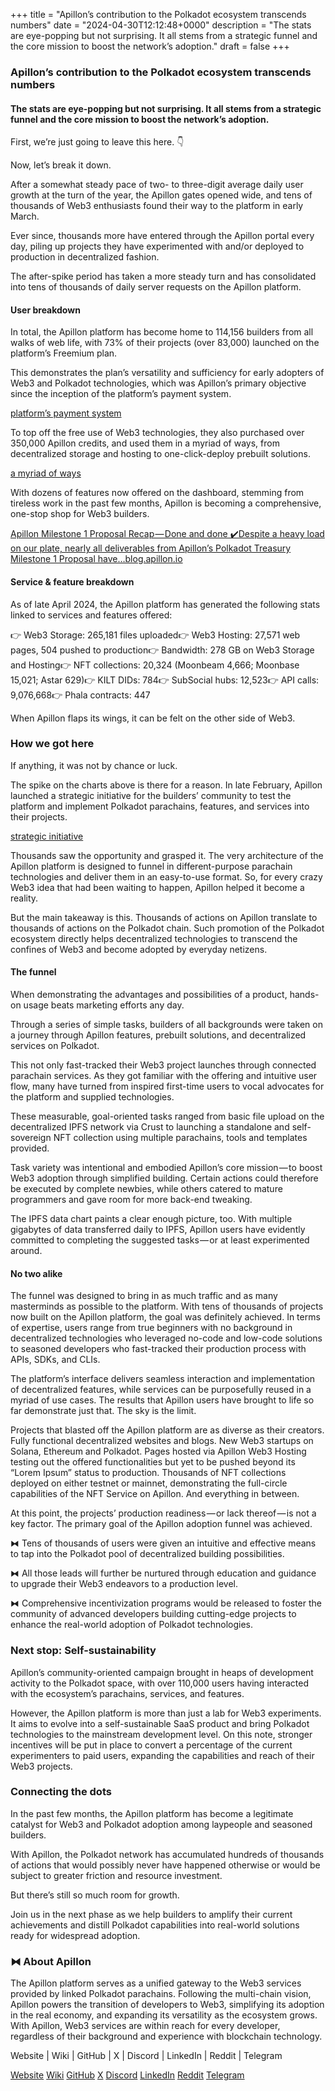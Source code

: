 +++
title = "Apillon’s contribution to the Polkadot ecosystem transcends numbers"
date = "2024-04-30T12:12:48+0000"
description = "The stats are eye-popping but not surprising. It all stems from a strategic funnel and the core mission to boost the network’s adoption."
draft = false
+++

### Apillon’s contribution to the Polkadot ecosystem transcends numbers


#### The stats are eye-popping but not surprising. It all stems from a strategic funnel and the core mission to boost the network’s adoption.


First, we’re just going to leave this here. 👇


Now, let’s break it down.


After a somewhat steady pace of two- to three-digit average daily user growth at the turn of the year, the Apillon gates opened wide, and tens of thousands of Web3 enthusiasts found their way to the platform in early March.


Ever since, thousands more have entered through the Apillon portal every day, piling up projects they have experimented with and/or deployed to production in decentralized fashion.


The after-spike period has taken a more steady turn and has consolidated into tens of thousands of daily server requests on the Apillon platform.


#### User breakdown


In total, the Apillon platform has become home to 114,156 builders from all walks of web life, with 73% of their projects (over 83,000) launched on the platform’s Freemium plan.


This demonstrates the plan’s versatility and sufficiency for early adopters of Web3 and Polkadot technologies, which was Apillon’s primary objective since the inception of the platform’s payment system.

[platform’s payment system](https://medium.com/apillon/by-introducing-the-payment-system-apillon-becomes-a-complete-web3-saas-platform-1bbe4c2ad42e)

To top off the free use of Web3 technologies, they also purchased over 350,000 Apillon credits, and used them in a myriad of ways, from decentralized storage and hosting to one-click-deploy prebuilt solutions.

[a myriad of ways](https://k2k4r8o2w8xptt3pil9nig52z1pg919y8d3om9r9o9oendlcqp2e06on.ipns.nectarnode.io/?token=eyJhbGciOiJIUzI1NiIsInR5cCI6IkpXVCJ9.eyJjaWQiOiJrMms0cjhvMnc4eHB0dDNwaWw5bmlnNTJ6MXBnOTE5eThkM29tOXI5bzlvZW5kbGNxcDJlMDZvbiIsInByb2plY3RfdXVpZCI6IjI4N2JkZmM3LTUwMzgtNDAzNi1iMzgzLWFjMzk5ZjBkZTdiMSIsImlhdCI6MTcwMTMzNTQ2Nywic3ViIjoiSVBGUy10b2tlbiJ9.4WB9jzcNS2aBrqOvCfhGYyvt2tClm09N_3YLLSRqO50)

With dozens of features now offered on the dashboard, stemming from tireless work in the past few months, Apillon is becoming a comprehensive, one-stop shop for Web3 builders.

[Apillon Milestone 1 Proposal Recap — Done and done ✔️Despite a heavy load on our plate, nearly all deliverables from Apillon’s Polkadot Treasury Milestone 1 Proposal have…blog.apillon.io](https://blog.apillon.io/apillon-milestone-1-proposal-recap-done-and-done-%EF%B8%8F-afe9ac238ac4)

#### Service & feature breakdown


As of late April 2024, the Apillon platform has generated the following stats linked to services and features offered:


👉 Web3 Storage: 265,181 files uploaded👉 Web3 Hosting: 27,571 web pages, 504 pushed to production👉 Bandwidth: 278 GB on Web3 Storage and Hosting👉 NFT collections: 20,324 (Moonbeam 4,666; Moonbase 15,021; Astar 629)👉 KILT DIDs: 784👉 SubSocial hubs: 12,523👉 API calls: 9,076,668👉 Phala contracts: 447


When Apillon flaps its wings, it can be felt on the other side of Web3.


### How we got here


If anything, it was not by chance or luck.


The spike on the charts above is there for a reason. In late February, Apillon launched a strategic initiative for the builders’ community to test the platform and implement Polkadot parachains, features, and services into their projects.

[strategic initiative](https://blog.apillon.io/nctr-airdrop-rewards-web3-builders-on-the-apillon-platform-369adc0bcbf2)

Thousands saw the opportunity and grasped it. The very architecture of the Apillon platform is designed to funnel in different-purpose parachain technologies and deliver them in an easy-to-use format. So, for every crazy Web3 idea that had been waiting to happen, Apillon helped it become a reality.


But the main takeaway is this. Thousands of actions on Apillon translate to thousands of actions on the Polkadot chain. Such promotion of the Polkadot ecosystem directly helps decentralized technologies to transcend the confines of Web3 and become adopted by everyday netizens.


#### The funnel


When demonstrating the advantages and possibilities of a product, hands-on usage beats marketing efforts any day.


Through a series of simple tasks, builders of all backgrounds were taken on a journey through Apillon features, prebuilt solutions, and decentralized services on Polkadot.


This not only fast-tracked their Web3 project launches through connected parachain services. As they got familiar with the offering and intuitive user flow, many have turned from inspired first-time users to vocal advocates for the platform and supplied technologies.


These measurable, goal-oriented tasks ranged from basic file upload on the decentralized IPFS network via Crust to launching a standalone and self-sovereign NFT collection using multiple parachains, tools and templates provided.


Task variety was intentional and embodied Apillon’s core mission — to boost Web3 adoption through simplified building. Certain actions could therefore be executed by complete newbies, while others catered to mature programmers and gave room for more back-end tweaking.


The IPFS data chart paints a clear enough picture, too. With multiple gigabytes of data transferred daily to IPFS, Apillon users have evidently committed to completing the suggested tasks — or at least experimented around.


#### No two alike


The funnel was designed to bring in as much traffic and as many masterminds as possible to the platform. With tens of thousands of projects now built on the Apillon platform, the goal was definitely achieved. In terms of expertise, users range from true beginners with no background in decentralized technologies who leveraged no-code and low-code solutions to seasoned developers who fast-tracked their production process with APIs, SDKs, and CLIs.


The platform’s interface delivers seamless interaction and implementation of decentralized features, while services can be purposefully reused in a myriad of use cases. The results that Apillon users have brought to life so far demonstrate just that. The sky is the limit.


Projects that blasted off the Apillon platform are as diverse as their creators. Fully functional decentralized websites and blogs. New Web3 startups on Solana, Ethereum and Polkadot. Pages hosted via Apillon Web3 Hosting testing out the offered functionalities but yet to be pushed beyond its “Lorem Ipsum” status to production. Thousands of NFT collections deployed on either testnet or mainnet, demonstrating the full-circle capabilities of the NFT Service on Apillon. And everything in between.


At this point, the projects’ production readiness — or lack thereof — is not a key factor. The primary goal of the Apillon adoption funnel was achieved.


⧓ Tens of thousands of users were given an intuitive and effective means to tap into the Polkadot pool of decentralized building possibilities.


⧓ All those leads will further be nurtured through education and guidance to upgrade their Web3 endeavors to a production level.


⧓ Comprehensive incentivization programs would be released to foster the community of advanced developers building cutting-edge projects to enhance the real-world adoption of Polkadot technologies.


### Next stop: Self-sustainability


Apillon’s community-oriented campaign brought in heaps of development activity to the Polkadot space, with over 110,000 users having interacted with the ecosystem’s parachains, services, and features.


However, the Apillon platform is more than just a lab for Web3 experiments. It aims to evolve into a self-sustainable SaaS product and bring Polkadot technologies to the mainstream development level. On this note, stronger incentives will be put in place to convert a percentage of the current experimenters to paid users, expanding the capabilities and reach of their Web3 projects.


### Connecting the dots


In the past few months, the Apillon platform has become a legitimate catalyst for Web3 and Polkadot adoption among laypeople and seasoned builders.


With Apillon, the Polkadot network has accumulated hundreds of thousands of actions that would possibly never have happened otherwise or would be subject to greater friction and resource investment.


But there’s still so much room for growth.


Join us in the next phase as we help builders to amplify their current achievements and distill Polkadot capabilities into real-world solutions ready for widespread adoption.


### ⧓ About Apillon


The Apillon platform serves as a unified gateway to the Web3 services provided by linked Polkadot parachains. Following the multi-chain vision, Apillon powers the transition of developers to Web3, simplifying its adoption in the real economy, and expanding its versatility as the ecosystem grows. With Apillon, Web3 services are within reach for every developer, regardless of their background and experience with blockchain technology.


Website | Wiki | GitHub | X | Discord | LinkedIn | Reddit | Telegram

[Website](https://apillon.io/)
[Wiki](https://wiki.apillon.io/)
[GitHub](https://github.com/Apillon)
[X](https://twitter.com/apillon)
[Discord](https://discord.gg/apillon)
[LinkedIn](https://www.linkedin.com/company/apillon/)
[Reddit](https://www.reddit.com/r/apillon/)
[Telegram](https://t.me/Apillon)